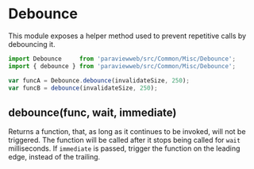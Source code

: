 # Debounce

This module exposes a helper method used to prevent repetitive calls
by debouncing it.

```js
import Debounce     from 'paraviewweb/src/Common/Misc/Debounce';
import { debounce } from 'paraviewweb/src/Common/Misc/Debounce';

var funcA = Debounce.debounce(invalidateSize, 250);
var funcB = debounce(invalidateSize, 250);
```

## debounce(func, wait, immediate)

Returns a function, that, as long as it continues to be invoked, will not
be triggered. The function will be called after it stops being called for
`wait` milliseconds. If `immediate` is passed, trigger the function on the
leading edge, instead of the trailing.

